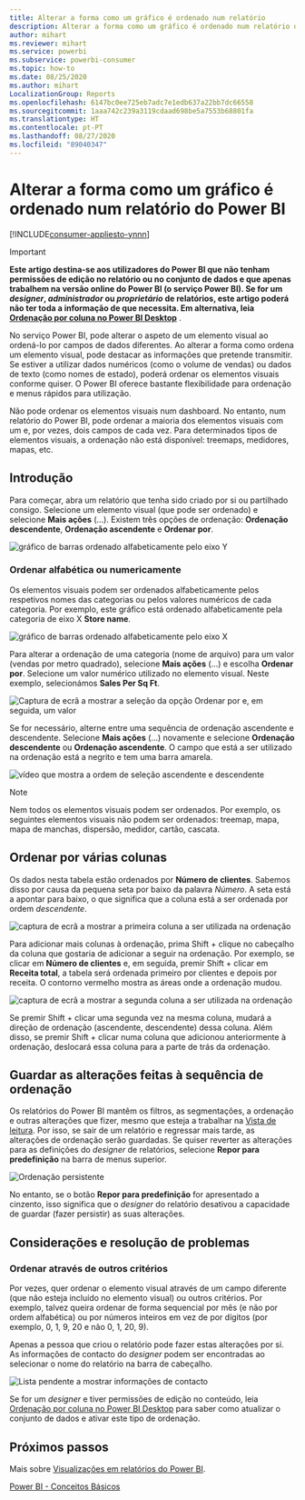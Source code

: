 ```yaml
---
title: Alterar a forma como um gráfico é ordenado num relatório
description: Alterar a forma como um gráfico é ordenado num relatório do Power BI
author: mihart
ms.reviewer: mihart
ms.service: powerbi
ms.subservice: powerbi-consumer
ms.topic: how-to
ms.date: 08/25/2020
ms.author: mihart
LocalizationGroup: Reports
ms.openlocfilehash: 6147bc0ee725eb7adc7e1edb637a22bb7dc66558
ms.sourcegitcommit: 1aaa742c239a3119cdaad698be5a7553b68801fa
ms.translationtype: HT
ms.contentlocale: pt-PT
ms.lasthandoff: 08/27/2020
ms.locfileid: "89040347"
---
```

# <a name="change-how-a-chart-is-sorted-in-a-power-bi-report"></a>Alterar a forma como um gráfico é ordenado num relatório do Power BI

[!INCLUDE[consumer-appliesto-ynnn](../includes/consumer-appliesto-ynnn.md)]


> [!IMPORTANT]
> **Este artigo destina-se aos utilizadores do Power BI que não tenham permissões de edição no relatório ou no conjunto de dados e que apenas trabalhem na versão online do Power BI (o serviço Power BI). Se for um *designer*, *administrador* ou *proprietário* de relatórios, este artigo poderá não ter toda a informação de que necessita. Em alternativa, leia [Ordenação por coluna no Power BI Desktop](../create-reports/desktop-sort-by-column.md)** .

No serviço Power BI, pode alterar o aspeto de um elemento visual ao ordená-lo por campos de dados diferentes. Ao alterar a forma como ordena um elemento visual, pode destacar as informações que pretende transmitir. Se estiver a utilizar dados numéricos (como o volume de vendas) ou dados de texto (como nomes de estado), poderá ordenar os elementos visuais conforme quiser. O Power BI oferece bastante flexibilidade para ordenação e menus rápidos para utilização. 

Não pode ordenar os elementos visuais num dashboard. No entanto, num relatório do Power BI, pode ordenar a maioria dos elementos visuais com um e, por vezes, dois campos de cada vez. Para determinados tipos de elementos visuais, a ordenação não está disponível: treemaps, medidores, mapas, etc. 

## <a name="get-started"></a>Introdução

Para começar, abra um relatório que tenha sido criado por si ou partilhado consigo. Selecione um elemento visual (que pode ser ordenado) e selecione **Mais ações** (...).  Existem três opções de ordenação: **Ordenação descendente**, **Ordenação ascendente** e **Ordenar por**. 
    

![gráfico de barras ordenado alfabeticamente pelo eixo Y](media/end-user-change-sort/power-bi-actions.png)

### <a name="sort-alphabetically-or-numerically"></a>Ordenar alfabética ou numericamente

Os elementos visuais podem ser ordenados alfabeticamente pelos respetivos nomes das categorias ou pelos valores numéricos de cada categoria. Por exemplo, este gráfico está ordenado alfabeticamente pela categoria de eixo X **Store name**.

![gráfico de barras ordenado alfabeticamente pelo eixo X](media/end-user-change-sort/powerbi-sort-category.png)

Para alterar a ordenação de uma categoria (nome de arquivo) para um valor (vendas por metro quadrado), selecione **Mais ações** (...) e escolha **Ordenar por**. Selecione um valor numérico utilizado no elemento visual.  Neste exemplo, selecionámos **Sales Per Sq Ft**.

![Captura de ecrã a mostrar a seleção da opção Ordenar por e, em seguida, um valor](media/end-user-change-sort/power-bi-sort-value.png)

Se for necessário, alterne entre uma sequência de ordenação ascendente e descendente.  Selecione **Mais ações** (...) novamente e selecione **Ordenação descendente** ou **Ordenação ascendente**. O campo que está a ser utilizado na ordenação está a negrito e tem uma barra amarela.

   ![vídeo que mostra a ordem de seleção ascendente e descendente](media/end-user-change-sort/sort.gif)

> [!NOTE]
> Nem todos os elementos visuais podem ser ordenados. Por exemplo, os seguintes elementos visuais não podem ser ordenados: treemap, mapa, mapa de manchas, dispersão, medidor, cartão, cascata.

## <a name="sorting-by-multiple-columns"></a>Ordenar por várias colunas
Os dados nesta tabela estão ordenados por **Número de clientes**.  Sabemos disso por causa da pequena seta por baixo da palavra *Número*. A seta está a apontar para baixo, o que significa que a coluna está a ser ordenada por ordem *descendente*.

![captura de ecrã a mostrar a primeira coluna a ser utilizada na ordenação](media/end-user-change-sort/power-bi-sort-column.png)


Para adicionar mais colunas à ordenação, prima Shift + clique no cabeçalho da coluna que gostaria de adicionar a seguir na ordenação. Por exemplo, se clicar em **Número de clientes** e, em seguida, premir Shift + clicar em **Receita total**, a tabela será ordenada primeiro por clientes e depois por receita. O contorno vermelho mostra as áreas onde a ordenação mudou.

![captura de ecrã a mostrar a segunda coluna a ser utilizada na ordenação](media/end-user-change-sort/power-bi-sort-second.png)

Se premir Shift + clicar uma segunda vez na mesma coluna, mudará a direção de ordenação (ascendente, descendente) dessa coluna. Além disso, se premir Shift + clicar numa coluna que adicionou anteriormente à ordenação, deslocará essa coluna para a parte de trás da ordenação.


## <a name="saving-changes-you-make-to-sort-order"></a>Guardar as alterações feitas à sequência de ordenação
Os relatórios do Power BI mantêm os filtros, as segmentações, a ordenação e outras alterações que fizer, mesmo que esteja a trabalhar na [Vista de leitura](end-user-reading-view.md). Por isso, se sair de um relatório e regressar mais tarde, as alterações de ordenação serão guardadas.  Se quiser reverter as alterações para as definições do *designer* de relatórios, selecione **Repor para predefinição** na barra de menus superior. 

![Ordenação persistente](media/end-user-change-sort/power-bi-reset.png)

No entanto, se o botão **Repor para predefinição** for apresentado a cinzento, isso significa que o *designer* do relatório desativou a capacidade de guardar (fazer persistir) as suas alterações.

<a name="other"></a>
## <a name="considerations-and-troubleshooting"></a>Considerações e resolução de problemas

### <a name="sorting-using-other-criteria"></a>Ordenar através de outros critérios
Por vezes, quer ordenar o elemento visual através de um campo diferente (que não esteja incluído no elemento visual) ou outros critérios.  Por exemplo, talvez queira ordenar de forma sequencial por mês (e não por ordem alfabética) ou por números inteiros em vez de por dígitos (por exemplo, 0, 1, 9, 20 e não 0, 1, 20, 9).  

Apenas a pessoa que criou o relatório pode fazer estas alterações por si. As informações de contacto do *designer* podem ser encontradas ao selecionar o nome do relatório na barra de cabeçalho.

![Lista pendente a mostrar informações de contacto](media/end-user-change-sort/power-bi-header.png)

Se for um *designer* e tiver permissões de edição no conteúdo, leia [Ordenação por coluna no Power BI Desktop](../create-reports/desktop-sort-by-column.md) para saber como atualizar o conjunto de dados e ativar este tipo de ordenação.

## <a name="next-steps"></a>Próximos passos
Mais sobre [Visualizações em relatórios do Power BI](end-user-visualizations.md).

[Power BI - Conceitos Básicos](end-user-basic-concepts.md)
